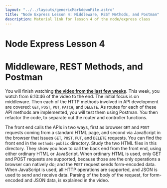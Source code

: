 ```yaml
---
layout: "../../layouts/genericMarkdownFile.astro"
title: "Node Express Lesson 4: Middleware, REST Methods, and Postman"
description: Material link for lesson 4 of the node/express class
---
```


# Node Express Lesson 4

# Middleware, REST Methods, and Postman

You will finish watching **[the video from the last few weeks](https://youtu.be/Oe421EPjeBE?t=13246)**. This week, you watch from 6:10:46 of the video to the end. The initial focus is on middleware. Then each of the HTTP methods involved in API development are covered: `GET`, `POST`, `PUT`, `PATCH`, and `DELETE`. As routes for each of these API methods are implemented, you will test them using Postman. You then refactor the code, to separate out the router and controller functions.

The front end calls the APIs in two ways, first as browser `GET` and `POST` requests coming from a standard HTML page, and second via JavaScript in the browser that issues `GET`, `POST`, `PUT`, and `DELETE` requests. You can find the front end in the `methods-public` directory. Study the two HTML files in this directory. They show you how to call the back end from the front end, using either ordinary HTML or JavaScript. When ordinary HTML is used, only GET and POST requests are supported, because those are the only operations a browser can natively do; and the `POST` request sends form-encoded data. When JavaScript is used, all HTTP operations are supported, and JSON is used to send and receive data. Parsing of the body of the request, for form-encoded and JSON data, is explained in the video.
